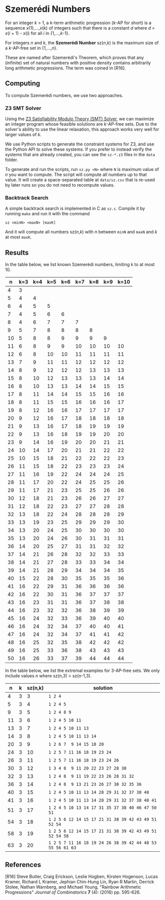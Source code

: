 Szemerédi Numbers
=================

For an integer _k_ > 1, a _k_-term arithmetic progression
(_k_-AP for short) is a sequence _x_(1),...,_x_(k) of integers
such that there is a constant _d_ where _d_ = _x_(_i_ + 1) - _x_(i)
for all _i_ in {1,...,_k_-1}.

For integers _n_ and _k_, the **Szemerédi Number** sz(_n_,_k_) is the
maximum size of a _k_-AP-free set in {1,...,_n_}.

These are named after Szemerédi's Theorem, which proves that any
(infinite) set of natural numbers with positive density contains
arbitrarily long arithmetic progressions. The term was coined in [R16].

Computing
---------

To compute Szemerédi numbers, we use two approaches.

### Z3 SMT Solver

Using the [Z3 Satisfiability Modulo Theory (SMT) Solver](https://github.com/Z3Prover/z3),
we can maximize an integer program whose feasible solutions are _k_-AP-free
sets. Due to the solver's ability to use the linear relaxation, this approach
works very well for larger values of _k_.

We use Python scripts to generate the constraint systems for Z3, and use
the Python API to solve these systems. If you prefer to instead verify
the systems that are already created, you can see the `sz-*.z3` files in
the `data` folder.

To generate and run the scripts, run `sz.py <N>` where `N` is maximum
value of _n_ you want to compute. The script will compute all numbers
up to that value. It will create a space-separated table at `data/sz.csv`
that is re-used by later runs so you do not need to recompute values.

### Backtrack Search

A simple backtrack search is implemented in C as `sz.c`. Compile it by running
`make` and run it with the command

```
sz <minN> <maxN> [maxK]
```

And it will compute all numbers sz(_n_,_k_) with _n_ between `minN` and `maxN`
and _k_ at most `maxK`.

Results
-------

In the table below, we list known Szemerédi numbers, limiting k to at most 10.

| n  | k=3 | k=4 | k=5 | k=6 | k=7 | k=8 | k=9 | k=10 |
|----|-----|-----|-----|-----|-----|-----|-----|------|
| 4  | 3   |     |     |     |     |     |     |      |
| 5  | 4   | 4   |     |     |     |     |     |      |
| 6  | 4   | 5   | 5   |     |     |     |     |      |
| 7  | 4   | 5   | 6   | 6   |     |     |     |      |
| 8  | 4   | 6   | 7   | 7   | 7   |     |     |      |
| 9  | 5   | 7   | 8   | 8   | 8   | 8   |     |      |
| 10 | 5   | 8   | 8   | 9   | 9   | 9   | 9   |      |
| 11 | 6   | 8   | 9   | 9   | 10  | 10  | 10  | 10   |
| 12 | 6   | 8   | 10  | 10  | 11  | 11  | 11  | 11   |
| 13 | 7   | 9   | 11  | 11  | 12  | 12  | 12  | 12   |
| 14 | 8   | 9   | 12  | 12  | 12  | 13  | 13  | 13   |
| 15 | 8   | 10  | 12  | 13  | 13  | 13  | 14  | 14   |
| 16 | 8   | 10  | 13  | 13  | 14  | 14  | 15  | 15   |
| 17 | 8   | 11  | 14  | 14  | 15  | 15  | 16  | 16   |
| 18 | 8   | 11  | 15  | 15  | 16  | 16  | 16  | 17   |
| 19 | 8   | 12  | 16  | 16  | 17  | 17  | 17  | 17   |
| 20 | 9   | 12  | 16  | 17  | 18  | 18  | 18  | 18   |
| 21 | 9   | 13  | 16  | 17  | 18  | 19  | 19  | 19   |
| 22 | 9   | 13  | 16  | 18  | 19  | 19  | 20  | 20   |
| 23 | 9   | 14  | 16  | 19  | 20  | 20  | 21  | 21   |
| 24 | 10  | 14  | 17  | 20  | 21  | 21  | 22  | 22   |
| 25 | 10  | 15  | 18  | 21  | 22  | 22  | 22  | 23   |
| 26 | 11  | 15  | 18  | 22  | 23  | 23  | 23  | 24   |
| 27 | 11  | 16  | 19  | 22  | 24  | 24  | 24  | 25   |
| 28 | 11  | 17  | 20  | 22  | 24  | 25  | 25  | 26   |
| 29 | 11  | 17  | 21  | 23  | 25  | 25  | 26  | 26   |
| 30 | 12  | 18  | 21  | 23  | 26  | 26  | 27  | 27   |
| 31 | 12  | 18  | 22  | 23  | 27  | 27  | 28  | 28   |
| 32 | 13  | 18  | 22  | 24  | 28  | 28  | 28  | 29   |
| 33 | 13  | 19  | 23  | 25  | 29  | 29  | 29  | 30   |
| 34 | 13  | 20  | 24  | 25  | 30  | 30  | 30  | 30   |
| 35 | 13  | 20  | 24  | 26  | 30  | 31  | 31  | 31   |
| 36 | 14  | 20  | 25  | 27  | 31  | 31  | 32  | 32   |
| 37 | 14  | 21  | 26  | 28  | 32  | 32  | 33  | 33   |
| 38 | 14  | 21  | 27  | 28  | 33  | 33  | 34  | 34   |
| 39 | 14  | 21  | 28  | 29  | 34  | 34  | 34  | 35   |
| 40 | 15  | 22  | 28  | 30  | 35  | 35  | 35  | 36   |
| 41 | 16  | 22  | 29  | 31  | 36  | 36  | 36  | 36   |
| 42 | 16  | 22  | 30  | 31  | 36  | 37  | 37  | 37   |
| 43 | 16  | 23  | 31  | 31  | 36  | 37  | 38  | 38   |
| 44 | 16  | 23  | 32  | 32  | 36  | 38  | 39  | 39   |
| 45 | 16  | 24  | 32  | 33  | 36  | 39  | 40  | 40   |
| 46 | 16  | 24  | 32  | 34  | 37  | 40  | 40  | 41   |
| 47 | 16  | 24  | 32  | 34  | 37  | 41  | 41  | 42   |
| 48 | 16  | 25  | 32  | 35  | 38  | 42  | 42  | 42   |
| 49 | 16  | 25  | 33  | 36  | 38  | 43  | 43  | 43   |
| 50 | 16  | 26  | 33  | 37  | 39  | 44  | 44  | 44   |

In the table below, we list the extremal examples for 3-AP-free sets.
We only include values _n_ where sz(_n_,3) &gt; sz(_n_-1,3).

| n  | k | sz(n,k) | solution                                                   |
|----|---|---------|------------------------------------------------------------|
| 4  | 3 | 3       | `1 2 4`                                                    |
| 5  | 3 | 4       | `1 2 4 5`                                                  |
| 9  | 3 | 5       | `1 2 4 8 9`                                                |
| 11 | 3 | 6       | `1 2 4 5 10 11`                                            |
| 13 | 3 | 7       | `1 2 4 5 10 11 13`                                         |
| 14 | 3 | 8       | `1 2 4 5 10 11 13 14`                                      |
| 20 | 3 | 9       | `1 2 6 7  9 14 15 18 20`                                   |
| 24 | 3 | 10      | `1 2 5 7 11 16 18 19 23 24`                                |
| 26 | 3 | 11      | `1 2 5 7 11 16 18 19 23 24 26`                             |
| 30 | 3 | 12      | `1 3 4 8  9 11 20 22 23 27 28 30`                          |
| 32 | 3 | 13      | `1 2 4 8  9 11 19 22 23 26 28 31 32`                       |
| 36 | 3 | 14      | `1 2 4 8  9 13 21 23 26 27 30 32 35 36`                    |
| 40 | 3 | 15      | `1 2 4 5 10 11 13 14 28 29 31 32 37 38 40`                 |
| 41 | 3 | 16      | `1 2 4 5 10 11 13 14 28 29 31 32 37 38 40 41`              |
| 51 | 3 | 17      | `1 2 4 5 10 13 14 17 31 35 37 38 40 46 47 50 51`           |
| 54 | 3 | 18      | `1 2 5 6 12 14 15 17 21 31 38 39 42 43 49 51 52 54`        |
| 58 | 3 | 19      | `1 2 5 6 12 14 15 17 21 31 38 39 42 43 49 51 52 54 58`     |
| 63 | 3 | 20      | `1 2 5 7 11 16 18 19 24 26 38 39 42 44 48 53 55 56 61 63`  |

References
----------

[R16] Steve Butler, Craig Erickson, Leslie Hogben, Kirsten Hogenson,
      Lucas Kramer, Richard L Kramer, Jephian Chin-Hung Lin,
      Ryan R Martin, Derrick Stolee, Nathan Warnberg, and Michael Young,
      "Rainbow Arithmetic Progressions"
      _Journal of Combinatorics_ **7** (4):
     (2016) pp. 595-626.